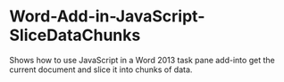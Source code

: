 # Word-Add-in-JavaScript-SliceDataChunks
Shows how to use JavaScript in a Word 2013 task pane add-into get the current document and slice it into chunks of data.
